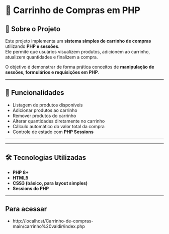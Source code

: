 # 🛒 Carrinho de Compras em PHP

## 📌 Sobre o Projeto
Este projeto implementa um **sistema simples de carrinho de compras** utilizando **PHP e sessões**.  
Ele permite que usuários visualizem produtos, adicionem ao carrinho, atualizem quantidades e finalizem a compra.

O objetivo é demonstrar de forma prática conceitos de **manipulação de sessões, formulários e requisições em PHP**.

---

## 🚀 Funcionalidades
- Listagem de produtos disponíveis  
- Adicionar produtos ao carrinho  
- Remover produtos do carrinho  
- Alterar quantidades diretamente no carrinho  
- Cálculo automático do valor total da compra  
- Controle de estado com **PHP Sessions**  

---


---

## 🛠️ Tecnologias Utilizadas
- **PHP 8+**  
- **HTML5**  
- **CSS3 (básico, para layout simples)**  
- **Sessions do PHP**  

---
   
## Para acessar 
- http://localhost/Carrinho-de-compras-main/carrinho%20valdir/index.php
